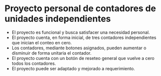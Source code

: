 <h1>Proyecto personal de contadores de unidades independientes</h1>

- El proyecto es funcional y busca satisfacer una necesidad personal.
- El proyecto cuenta, en forma inicial, de tres contadores independientes que inician el conteo en cero.
- Los contadores, mediante botones asignados, pueden aumentar o disminuir de forma unitaria el contador.
- El proyecto cuenta con un botón de reseteo general que vuelve a cero todos los contadores.
- El proyecto puede ser adaptado y mejorado a requerimiento.
